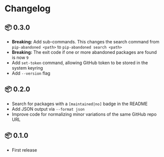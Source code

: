 # Changelog

## 📦 0.3.0

* **Breaking:** Add sub-commands.
  This changes the search command from `pip-abandoned <path>` to `pip-abandoned search <path>`
* **Breaking:** The exit code if one or more abandoned packages are found is now `9`
* Add `set-token` command, allowing GitHub token to be stored in the system keyring
* Add `--version` flag

## 📦 0.2.0

* Search for packages with a `[maintained|no]` badge in the README
* Add JSON output via `--format json`
* Improve code for normalizing minor variations of the same GitHub repo URL

## 📦 0.1.0

* First release
